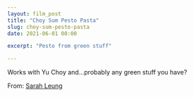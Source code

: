 ```yaml
---
layout: film_post
title: "Choy Sum Pesto Pasta"
slug: choy-sum-pesto-pasta
date: 2021-06-01 00:00

excerpt: "Pesto from green stuff"

---
```


Works with Yu Choy and...probably any green stuff you have?

From: [Sarah Leung](https://thewoksoflife.com/creamy-roasted-choy-sum-pesto-pasta/)

